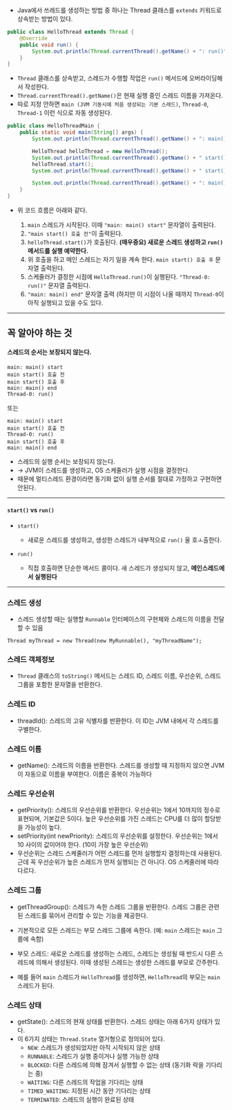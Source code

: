 - Java에서 쓰레드를 생성하는 방법 중 하나는 Thread 클래스를 `extends` 키워드로 상속받는 방법이 있다.

```java
public class HelloThread extends Thread {
    @Override
    public void run() {
        System.out.println(Thread.currentThread().getName() + ": run()");
    }
}
```

- `Thread` 클래스를 상속받고, 스레드가 수행할 작업은 `run()` 메서드에 오버라이딩해서 작성한다.
- `Thread.currentThread().getName()`은 현재 실행 중인 스레드 이름을 가져온다.
- 따로 지정 안하면 `main (JVM 기동시에 처음 생성되는 기본 스레드)`, `Thread-0`, `Thread-1` 이런 식으로 자동 생성된다.

```java
public class HelloThreadMain {
    public static void main(String[] args) {
        System.out.println(Thread.currentThread().getName() + ": main() start");

        HelloThread helloThread = new HelloThread();
        System.out.println(Thread.currentThread().getName() + " start() 호출 전");
        helloThread.start();
        System.out.println(Thread.currentThread().getName() + " start() 호출 후");

        System.out.println(Thread.currentThread().getName() + ": main() end");
    }
}
```

- 위 코드 흐름은 아래와 같다.

    1. `main` 스레드가 시작된다. 이때 `"main: main() start"` 문자열이 출력된다.
    2. `"main start() 호출 전"`이 출력된다.
    3. `helloThread.start()`가 호출된다. **(매우중요) 새로운 스레드 생성하고 `run()` 메서드를 실행 예약한다.**
    4. 위 호출을 하고 메인 스레드는 자기 일을 계속 한다. `main start() 호출 후` 문자열 출력된다.
    5. 스케줄러가 결정한 시점에 `HelloThread.run()`이 실행된다. `"Thread-0: run()"` 문자열 출력된다.
    6. `"main: main() end"` 문자열 출력 (하지만 이 시점이 나올 때까지 `Thread-0`이 아직 실행되고 있을 수도 있다.

---

## 꼭 알아야 하는 것

#### 스레드의 순서는 보장되지 않는다.

```text
main: main() start
main start() 호출 전
main start() 호출 후
main: main() end
Thread-0: run()
```

또는

```text
main: main() start
main start() 호출 전
Thread-0: run()
main start() 호출 후
main: main() end
```

- 스레드의 실행 순서는 보장되지 않는다.
- → JVM이 스레드를 생성하고, OS 스케줄러가 실행 시점을 결정한다.
- 때문에 멀티스레드 환경이라면 동기화 없이 실행 순서를 절대로 가정하고 구현하면 안된다.

---

#### `start()` vs `run()`

- `start()`
    - 새로운 스레드를 생성하고, 생성한 스레드가 내부적으로 `run()` 울 호ㅗ출한다.

- `run()`
    - 직접 호출하면 단순한 메서드 콜이다. 새 스레드가 생성되지 않고, **메인스레드에서 실행된다**

---

### 스레드 생성

- 스레드 생성할 때는 실행할 `Runnable` 인터페이스의 구현체와 스레드의 이름을 전달할 수 있음

`Thread myThread = new Thread(new MyRunnable(), "myThreadName");`

### 스레드 객체정보

- `Thread` 클래스의 `toString()` 메서드는 스레드 ID, 스레드 이름, 우선순위, 스레드 그룹을 포함한 문자열을 반환한다.

### 스레드 ID

- threadId(): 스레드의 고유 식별자를 반환한다. 이 ID는 JVM 내에서 각 스레드를 구별한다.

### 스레드 이름

- getName(): 스레드의 이름을 반환한다. 스레드를 생성할 때 지정하지 않으면 JVM이 자동으로 이름을 부여한다. 이름은 중복이 가능하다

### 스레드 우선순위

- getPriority(): 스레드의 우선순위를 반환한다. 우선순위는 1에서 10까지의 정수로 표현되며, 기본값은 5이다. 높은 우선순위를 가진 스레드는 CPU를 더 많이 할당받을 가능성이 높다.
- setPriority(int newPriority): 스레드의 우선순위를 설정한다. 우선순위는 1에서 10 사이의 값이어야 한다. (10이 가장 높은 우선순위)
- 우선순위는 스레드 스케줄러가 어떤 스레드를 먼저 실행할지 결정하는데 사용된다. 근데 꼭 우선순위가 높은 스레드가 먼저 실행되는 건 아니다. OS 스케줄러에 따라 다르다.

### 스레드 그룹

- getThreadGroup(): 스레드가 속한 스레드 그룹을 반환한다. 스레드 그룹은 관련된 스레드를 묶어서 관리할 수 있는 기능을 제공한다.
- 기본적으로 모든 스레드는 부모 스레드 그룹에 속한다. (예: `main` 스레드는 `main` 그룹에 속함)

- 부모 스레드: 새로운 스레드를 생성하는 스레드, 스레드는 생성될 때 반드시 다른 스레드에 의해서 생성된다. 이때 생성된 스레드는 생성한 스레드를 부모로 간주한다.
- 예를 들어 `main` 스레드가 `HelloThread`를 생성하면, `HelloThread`의 부모는 `main` 스레드가 된다.

### 스레드 상태

- getState(): 스레드의 현재 상태를 반환한다. 스레드 상태는 아래 6가지 상태가 있다.
- 이 6가지 상태는 `Thread.State` 열거형으로 정의되어 있다.
    - `NEW`: 스레드가 생성되었지만 아직 시작되지 않은 상태
    - `RUNNABLE`: 스레드가 실행 중이거나 실행 가능한 상태
    - `BLOCKED`: 다른 스레드에 의해 잠겨서 실행할 수 없는 상태 (동기화 락을 기다리는 중)
    - `WAITING`: 다른 스레드의 작업을 기다리는 상태
    - `TIMED_WAITING`: 지정된 시간 동안 기다리는 상태
    - `TERMINATED`: 스레드의 실행이 완료된 상태

